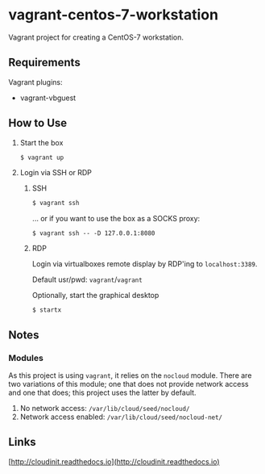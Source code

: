 # vagrant-centos-7-workstation

Vagrant project for creating a CentOS-7 workstation.

## Requirements

Vagrant plugins:

- vagrant-vbguest

## How to Use

1. Start the box

    ```sh
    $ vagrant up
    ```

1. Login via SSH or RDP

    1. SSH

        ```sh
        $ vagrant ssh
        ```

        ... or if you want to use the box as a SOCKS proxy:

        ```
        $ vagrant ssh -- -D 127.0.0.1:8080
        ```

    1. RDP

        Login via virtualboxes remote display by RDP'ing to `localhost:3389`.

        Default usr/pwd: `vagrant`/`vagrant`

        Optionally, start the graphical desktop

        ```
        $ startx
        ```

## Notes

### Modules

As this project is using `vagrant`, it relies on the `nocloud` module.  There are two variations of this module; one that does not provide network access and one that does; this project uses the latter by default.

1. No network access: `/var/lib/cloud/seed/nocloud/`
1. Network access enabled: `/var/lib/cloud/seed/nocloud-net/`

## Links

[http://cloudinit.readthedocs.io](http://cloudinit.readthedocs.io)
